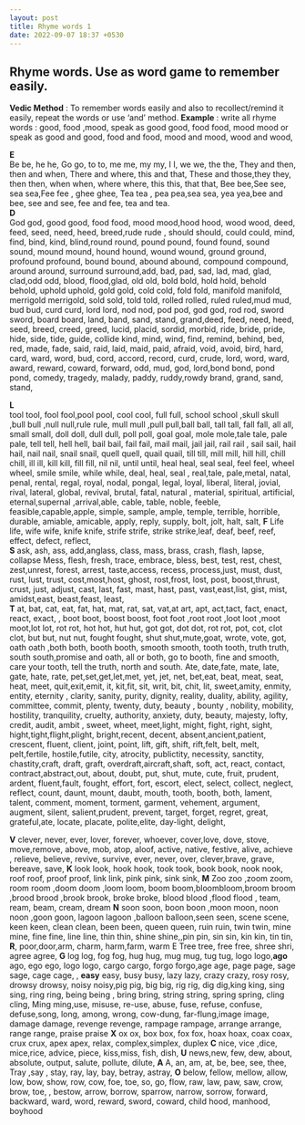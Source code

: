 ```yaml
---
layout: post
title: Rhyme words 1
date: 2022-09-07 18:37 +0530
---
```

## Rhyme words. Use as word game to remember easily.
 
__Vedic Method__ : To remember words easily and also to recollect/remind it easily, repeat the words or use ‘and’ method.
__Example__ :
write all rhyme words : good, food ,mood,
speak as good good, food food, mood mood
or speak as good and good, food and food, mood and mood, wood and wood,
 
 __E__  
   Be be, he he, Go go, to to, me me, my my, I I, we we, the the, They and then, then and when, There and where, this and that, These and those,they they, then then, when when, where where, this this, that that,
Bee bee,See see, sea sea,Fee fee , ghee ghee, Tea tea , pea pea,sea sea, yea yea,bee and bee, see and see, fee and fee, tea and tea.  
__D__      
God god, good good, food food, mood mood,hood hood, wood wood, deed, feed, seed, need, heed, breed,rude rude , should should, could could, mind, find, bind, kind, blind,round round, pound pound, found found, sound sound, mound mound, hound hound, wound wound, ground ground, profound profound, bound bound, abound abound, compound compound, around around, surround surround,add, bad, pad, sad, lad, mad, glad, clad,odd odd, blood, flood,glad, old old, bold bold, hold hold, behold behold, uphold uphold, gold gold, cold cold, fold fold, manifold manifold, merrigold merrigold, sold sold, told told, rolled rolled, ruled ruled,mud mud, bud bud, curd curd, lord lord, nod nod, pod pod, god god, rod rod, sword sword, board board, land, band, sand, stand, grand,deed, feed, need, heed, seed, breed, creed, greed, lucid, placid, sordid, morbid,
ride, bride, pride, hide, side, tide, guide, collide
kind, mind, wind, find, remind, behind,
bed, red, made, fade, said, raid, laid, maid, paid, afraid, void, avoid, bird, hard, card, ward, word,
bud, cord, accord, record, curd, crude, lord,
word, ward, award, reward, coward, forward,
odd, mud, god, lord,bond bond, pond pond,
comedy, tragedy, malady, paddy, ruddy,rowdy
brand, grand, sand, stand,
 
__L__  
  tool tool, fool fool,pool pool, cool cool, full full, school school ,skull skull ,bull bull ,null null,rule rule, mull mull ,pull pull,ball ball, tall tall, fall fall, all all, small small, doll doll, dull dull, poll poll, goal goal, mole mole,tale tale, pale pale, tell tell, hell hell, bail bail, fail fail, mail mail, jail jail, rail rail , sail sail, hail hail, nail nail, snail snail, quell quell, quail quail, till till, mill mill, hill hill, chill chill, ill ill, kill kill, fill fill, nil nil, until until, heal heal, seal seal, feel feel, wheel wheel, smile smile, while while, deal, heal, seal , real,tale, pale,metal, natal, penal, rental, regal, royal, nodal, pongal, legal, loyal, liberal, literal, jovial, rival, lateral, global, revival, brutal, fatal,
natural , material, spiritual, artificial, eternal,supernal ,arrival,able, cable, table, noble, feeble, feasible,capable,apple, simple, sample, ample, temple, terrible, horrible, durable, amiable, amicable, apply, reply, supply, bolt, jolt, halt, salt,
__F__    Life life, wife wife, knife knife, strife strife, strike strike,leaf, deaf, beef, reef, effect, defect, reflect,  
__S__     ask, ash, ass, add,anglass, class, mass, brass, crash, flash, lapse, collapse
Mess, flesh, fresh, trace, embrace, bless,
 best, test, rest, chest, zest,unrest, forest, arrest, taste,access, recess, process,just, must, dust, rust, lust, trust, cost,most,host, ghost, rost,frost, lost, post, boost,thrust, crust, just, adjust, cast, last, fast, mast, hast, past, vast,east,list, gist, mist, amidst,east, beast,feast, least,  
 __T__  at, bat, cat, eat, fat, hat, mat, rat, sat, vat,at art, apt, act,tact, fact, enact, react, exact, , boot boot, boost boost, foot foot ,root root ,loot loot ,moot moot,lot lot, rot rot, hot hot, hut hut, got got, dot dot, rot rot, pot, cot, clot clot, but but, nut nut, fought fought, shut shut,mute,goat, wrote, vote, got, oath oath ,both both, booth booth, smooth smooth, tooth tooth, truth truth, south south,promise and oath, all or both, go to booth, fine and smooth, care your tooth, tell the truth, north and south. Ate, date,fate, mate, late, gate, hate, rate, pet,set,get,let,met, yet, jet, net, bet,eat, beat, meat, seat, heat, meet, quit,exit,emit, it, kit,fit, sit, writ, bit, chit, lit, sweet,amity, enmity, entity, eternity , clarity, sanity, purity, dignity, reality, duality, ability, agility, committee, commit, plenty, twenty, duty, beauty , bounty , nobility, mobility, hostility, tranquility, cruelty, authority, anxiety, duty, beauty, majesty, lofty,  credit, audit, ambit , sweet, wheet, meet,light, might, fight, right, sight, hight,tight,flight,plight, bright,recent, decent, absent,ancient,patient, crescent, fluent, client, joint, point, lift, gift, shift, rift,felt, belt, melt, pelt,fertile, hostile,futile,
 city, atrocity, publictity, necessity, sanctity, chastity,craft, draft, graft, overdraft,aircraft,shaft, soft,  act, react, contact, contract,abstract,out, about, doubt, put, shut, mute, cute, fruit, prudent, ardent, fluent,fault, fought, effort, fort, escort, elect, select, collect, neglect, reflect,  count, daunt, mount, daubt, mouth, tooth, booth, both, lament, talent, comment, moment, torment, garment, vehement, argument, augment, silent, salient,prudent, prevent, target, forget, regret, great, grateful,ate, locate, placate, polite,elite, day-light, delight,  
  
__V__    clever, never, ever, lover, forever, whoever, cover,love, dove, stove, move,remove, above, mob, atop, aloof, active, native, festive, alive, achieve , relieve, believe, revive, survive,
ever, never, over, clever,brave, grave, bereave, save,
__K__  look look, hook hook, took took, book book, nook nook, roof roof, proof proof,
link link, pink pink, sink sink,
__M__ Zoo zoo ,zoom zoom, room room ,doom doom ,loom loom, boom boom,bloombloom,broom broom ,brood brood ,brook brook, broke broke, blood blood ,flood flood ,
team, ream, beam, cream, dream
__N__     soon soon, boon boon ,moon moon, noon noon ,goon goon, lagoon lagoon ,balloon balloon,seen seen, scene scene, keen keen, clean clean, been been, queen queen, ruin ruin, twin twin, mine mine, fine fine, line line, thin thin, shine shine,,pin pin, sin sin, kin kin, tin tin,
__R__,    poor,door,arm, charm, harm,farm, warm
 E   Tree tree, free free, shree shri, agree agree,
__G__    log log, fog fog, hug hug, mug mug, tug tug, logo logo,__ago__ ago, ego ego, logo logo, cargo cargo, forgo forgo,age age, page page, sage sage, cage cage, ,
__easy__ easy, busy busy, lazy lazy, crazy crazy, rosy rosy, drowsy drowsy, noisy noisy,pig pig, big big, rig rig, dig dig,king king, sing sing, ring ring, being being , bring bring, string string, spring spring, cling cling, Ming ming,use, misuse, re-use, abuse, fuse, refuse, confuse, defuse,song, long, among, wrong, cow-dung, far-flung,image image, damage damage, revenge revenge, rampage rampage, arrange arrange, range range, praise praise
__X__      ox ox, box box, fox fox, hoax hoax, coax coax, crux crux, apex apex,
relax, complex,simplex, duplex
__C__    nice, vice ,dice, mice,rice, advice, piece,
kiss,miss, fish, dish,
__U__   news,new, few, dew,
about, absolute, output, salute, pollute, dilute,
__A__ A, an, am, at, be, bee, see, thee,
Tray ,say , stay, ray, lay, bay, betray, astray,
__O__  below, fellow, mellow, allow, low, bow, show, row, cow, foe, toe, so, go, flow, raw, law, paw, saw, crow, brow, toe, , bestow, arrow, borrow, sparrow, narrow, sorrow, forward, backward, ward, word, reward, sword, coward, child hood, manhood, boyhood

